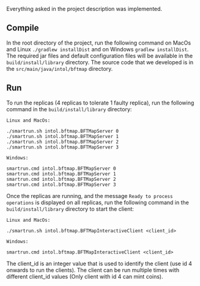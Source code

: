 Everything asked in the project description was implemented.

## Compile
In the root directory of the project, run the following command on MacOs and Linux `./gradlew installDist` and on Windows `gradlew installDist`. The required jar
files and default configuration files will be available in the `build/install/library` directory. The source code that we developed is in the `src/main/java/intol/bftmap` directory.

## Run
To run the replicas (4 replicas to tolerate 1 faulty replica), run the following command in the `build/install/library` directory:
```
Linux and MacOs:

./smartrun.sh intol.bftmap.BFTMapServer 0
./smartrun.sh intol.bftmap.BFTMapServer 1
./smartrun.sh intol.bftmap.BFTMapServer 2
./smartrun.sh intol.bftmap.BFTMapServer 3

Windows:

smartrun.cmd intol.bftmap.BFTMapServer 0
smartrun.cmd intol.bftmap.BFTMapServer 1
smartrun.cmd intol.bftmap.BFTMapServer 2
smartrun.cmd intol.bftmap.BFTMapServer 3

```
Once the replicas are running, and the message `Ready to process operations` is displayed on all replicas, run the following command in the `build/install/library` directory to start the client:
```
Linux and MacOs:

./smartrun.sh intol.bftmap.BFTMapInteractiveClient <client_id>

Windows:

smartrun.cmd intol.bftmap.BFTMapInteractiveClient <client_id>
```
The client_id is an integer value that is used to identify the client (use id 4 onwards to run the clients). The client can be run multiple times with different client_id values (Only client with id 4 can mint coins).
